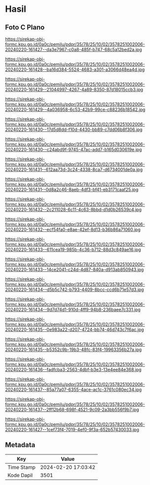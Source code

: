# Hasil

## Foto C Plano

https://sirekap-obj-formc.kpu.go.id/0a0c/pemilu/pdpr/35/78/25/10/02/3578251002006-20240220-161427--da3e7967-c0a8-485f-b747-68c5a12bed2a.jpg

https://sirekap-obj-formc.kpu.go.id/0a0c/pemilu/pdpr/35/78/25/10/02/3578251002006-20240220-161428--ba16d384-5524-4683-a301-a3066d48ea4d.jpg

https://sirekap-obj-formc.kpu.go.id/0a0c/pemilu/pdpr/35/78/25/10/02/3578251002006-20240220-161429--21044997-4267-4a89-8350-87d18015ccb3.jpg

https://sirekap-obj-formc.kpu.go.id/0a0c/pemilu/pdpr/35/78/25/10/02/3578251002006-20240220-161429--4a036958-6c53-42b9-99ce-c88236b18542.jpg

https://sirekap-obj-formc.kpu.go.id/0a0c/pemilu/pdpr/35/78/25/10/02/3578251002006-20240220-161430--17d5d8dd-f10d-4430-bb89-c7dd06b8f306.jpg

https://sirekap-obj-formc.kpu.go.id/0a0c/pemilu/pdpr/35/78/25/10/02/3578251002006-20240220-161430--c24abd9f-9745-47ac-add7-b165d030619e.jpg

https://sirekap-obj-formc.kpu.go.id/0a0c/pemilu/pdpr/35/78/25/10/02/3578251002006-20240220-161431--612aa73d-3c24-4338-8ca7-d6734001de0a.jpg

https://sirekap-obj-formc.kpu.go.id/0a0c/pemilu/pdpr/35/78/25/10/02/3578251002006-20240220-161431--0d8a2c46-8aeb-4df3-bf41-eb3171caaf25.jpg

https://sirekap-obj-formc.kpu.go.id/0a0c/pemilu/pdpr/35/78/25/10/02/3578251002006-20240220-161432--2c211028-6c11-4c63-8bbd-d1d0b26539c4.jpg

https://sirekap-obj-formc.kpu.go.id/0a0c/pemilu/pdpr/35/78/25/10/02/3578251002006-20240220-161432--ecf54fa0-e8ae-42ef-8d13-b36b86a71060.jpg

https://sirekap-obj-formc.kpu.go.id/0a0c/pemilu/pdpr/35/78/25/10/02/3578251002006-20240220-161433--611cea19-985b-4c36-b712-88d3c849ae16.jpg

https://sirekap-obj-formc.kpu.go.id/0a0c/pemilu/pdpr/35/78/25/10/02/3578251002006-20240220-161433--14ce2041-c24d-4d87-840a-d913ab850943.jpg

https://sirekap-obj-formc.kpu.go.id/0a0c/pemilu/pdpr/35/78/25/10/02/3578251002006-20240220-161434--d5b5c742-b793-4409-8bcc-ccd6b71e57d3.jpg

https://sirekap-obj-formc.kpu.go.id/0a0c/pemilu/pdpr/35/78/25/10/02/3578251002006-20240220-161434--9d7d74d1-910d-4ff9-94b8-236baee7c331.jpg

https://sirekap-obj-formc.kpu.go.id/0a0c/pemilu/pdpr/35/78/25/10/02/3578251002006-20240220-161435--0e983a22-d207-4724-bb74-46d743c7f6ac.jpg

https://sirekap-obj-formc.kpu.go.id/0a0c/pemilu/pdpr/35/78/25/10/02/3578251002006-20240220-161435--b5352c9b-19b3-48fc-83f4-19963356b27a.jpg

https://sirekap-obj-formc.kpu.go.id/0a0c/pemilu/pdpr/35/78/25/10/02/3578251002006-20240220-161436--fadfcba3-2563-4dbf-b3e3-13e4ee84e368.jpg

https://sirekap-obj-formc.kpu.go.id/0a0c/pemilu/pdpr/35/78/25/10/02/3578251002006-20240220-161437--85a77a07-6355-4ace-ac1c-3761c080ec34.jpg

https://sirekap-obj-formc.kpu.go.id/0a0c/pemilu/pdpr/35/78/25/10/02/3578251002006-20240220-161437--2ff12b68-698f-4521-9c09-2a3bb556f9b7.jpg

https://sirekap-obj-formc.kpu.go.id/0a0c/pemilu/pdpr/35/78/25/10/02/3578251002006-20240220-161427--1cef73f4-7019-4ef0-9f3a-652b57430033.jpg


## Metadata

| Key        | Value               |
| ---------- | ------------------- |
| Time Stamp | 2024-02-20 17:03:42 |
| Kode Dapil | 3501                |




